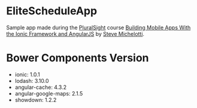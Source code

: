 # EliteScheduleApp
Sample app made during the [PluralSight](http://www.pluralsight.com) course [Building Mobile Apps With the Ionic Framework and AngularJS](http://www.pluralsight.com/courses/building-mobile-apps-ionic-framework-angularjs) by [Steve Michelotti](http://www.pluralsight.com/author/steve-michelotti).

# Bower Components Version

- ionic: 1.0.1
- lodash: 3.10.0
- angular-cache: 4.3.2
- angular-google-maps: 2.1.5
- showdown: 1.2.2
